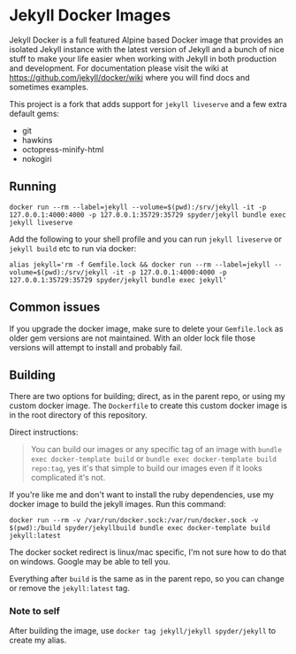 # Jekyll Docker Images

Jekyll Docker is a full featured Alpine based Docker image that provides an isolated Jekyll instance with the latest version of Jekyll and a bunch of nice stuff to make your life easier when working with Jekyll in both production and development.  For documentation please visit the wiki at https://github.com/jekyll/docker/wiki where you will find docs and sometimes examples.

This project is a fork that adds support for `jekyll liveserve` and a few extra default gems:

* git
* hawkins
* octopress-minify-html
* nokogiri

## Running

`docker run --rm --label=jekyll --volume=$(pwd):/srv/jekyll -it -p 127.0.0.1:4000:4000 -p 127.0.0.1:35729:35729 spyder/jekyll bundle exec jekyll liveserve`

Add the following to your shell profile and you can run `jekyll liveserve` or `jekyll build` etc to run via docker:

```
alias jekyll='rm -f Gemfile.lock && docker run --rm --label=jekyll --volume=$(pwd):/srv/jekyll -it -p 127.0.0.1:4000:4000 -p 127.0.0.1:35729:35729 spyder/jekyll bundle exec jekyll'
```

## Common issues

If you upgrade the docker image, make sure to delete your `Gemfile.lock` as older gem versions are not maintained. With an older lock file those versions will attempt to install and probably fail.

## Building

There are two options for building; direct, as in the parent repo, or using my custom docker image. The `Dockerfile` to create this custom docker image is in the root directory of this repository.

Direct instructions:
> You can build our images or any specific tag of an image with `bundle exec docker-template build` or `bundle exec docker-template build repo:tag`, yes it's that simple to build our images even if it looks complicated it's not.

If you're like me and don't want to install the ruby dependencies, use my docker image to build the jekyll images. Run this command:

`docker run --rm -v /var/run/docker.sock:/var/run/docker.sock -v $(pwd):/build spyder/jekyllbuild bundle exec docker-template build jekyll:latest`

The docker socket redirect is linux/mac specific, I'm not sure how to do that on windows. Google may be able to tell you.

Everything after `build` is the same as in the parent repo, so you can change or remove the `jekyll:latest` tag.

### Note to self

After building the image, use `docker tag jekyll/jekyll spyder/jekyll` to create my alias.
